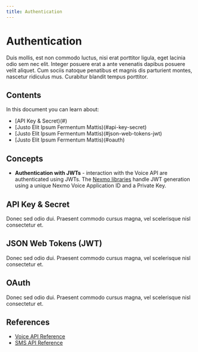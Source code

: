 ```yaml
---
title: Authentication
---
```


# Authentication

Duis mollis, est non commodo luctus, nisi erat porttitor ligula, eget lacinia odio sem nec elit. Integer posuere erat a ante venenatis dapibus posuere velit aliquet. Cum sociis natoque penatibus et magnis dis parturient montes, nascetur ridiculus mus. Curabitur blandit tempus porttitor.

## Contents

In this document you can learn about:

* [API Key & Secret)(#)
* [Justo Elit Ipsum Fermentum Mattis)(#api-key-secret)
* [Justo Elit Ipsum Fermentum Mattis)(#json-web-tokens-jwt)
* [Justo Elit Ipsum Fermentum Mattis)(#oauth)

## Concepts

* **Authentication with JWTs** - interaction with the Voice API are authenticated using JWTs. The [Nexmo libraries](/tools) handle JWT generation using a unique Nexmo Voice Application ID and a Private Key.

## API Key & Secret

Donec sed odio dui. Praesent commodo cursus magna, vel scelerisque nisl consectetur et.

## JSON Web Tokens (JWT)

Donec sed odio dui. Praesent commodo cursus magna, vel scelerisque nisl consectetur et.

## OAuth

Donec sed odio dui. Praesent commodo cursus magna, vel scelerisque nisl consectetur et.

## References

* [Voice API Reference](/api/voice)
* [SMS API Reference](/api/sms)
